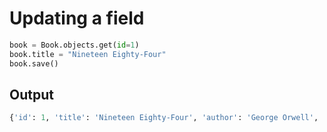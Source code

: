 # Updating a field

``` python
book = Book.objects.get(id=1)
book.title = "Nineteen Eighty-Four"
book.save()
```

## Output

``` python
{'id': 1, 'title': 'Nineteen Eighty-Four', 'author': 'George Orwell', 'publication_year'author': 'George Orwell',: 1949}
```
